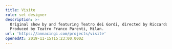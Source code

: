 ```yaml
---
title: Visite
role: set designer
description: >-
  Original show by and featuring Teatro dei Gordi, directed by Riccardo Pippa.
  Produced by Teatro Franco Parenti, Milan.
url: 'https://annacingi.com/projects/visite'
openedAt: 2019-11-15T15:23:00.000Z
---
```


